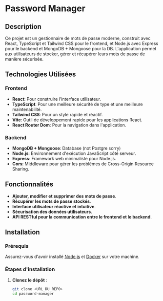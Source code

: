 # Password Manager

## Description

Ce projet est un gestionnaire de mots de passe moderne, construit avec React, TypeScript et Tailwind CSS pour le frontend, et Node.js avec Express pour le backend et MongoDB + Mongoose pour la DB. L'application permet aux utilisateurs de stocker, gérer et récupérer leurs mots de passe de manière sécurisée.

## Technologies Utilisées

### Frontend

- **React**: Pour construire l'interface utilisateur.
- **TypeScript**: Pour une meilleure sécurité de type et une meilleure maintenabilité.
- **Tailwind CSS**: Pour un style rapide et réactif.
- **Vite**: Outil de développement rapide pour les applications React.
- **React Router Dom**: Pour la navigation dans l'application.

### Backend

- **MongoDB + Mongoose**: Database (not Postgre sorry)
- **Node.js**: Environnement d'exécution JavaScript côté serveur.
- **Express**: Framework web minimaliste pour Node.js.
- **Cors**: Middleware pour gérer les problèmes de Cross-Origin Resource Sharing.

## Fonctionnalités

- **Ajouter, modifier et supprimer des mots de passe**.
- **Récupérer les mots de passe stockés**.
- **Interface utilisateur réactive et intuitive**.
- **Sécurisation des données utilisateurs**.
- **API RESTful pour la communication entre le frontend et le backend**.

## Installation

### Prérequis

Assurez-vous d'avoir installé [Node.js](https://nodejs.org/) et [Docker](https://www.docker.com/) sur votre machine.

### Étapes d'installation

1. **Clonez le dépôt** :

   ```bash
   git clone <URL_DU_REPO>
   cd password-manager
   ```

